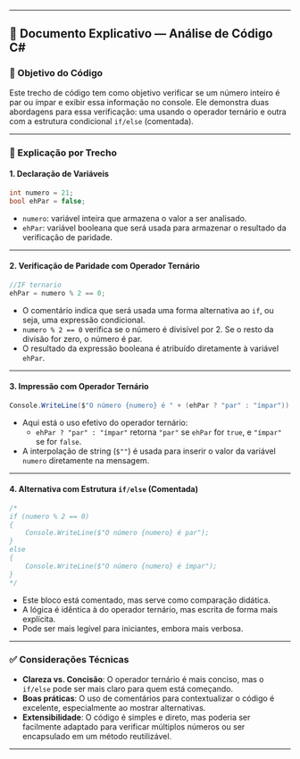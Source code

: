 
---

## 🧾 Documento Explicativo — Análise de Código C#

### 📌 Objetivo do Código
Este trecho de código tem como objetivo verificar se um número inteiro é par ou ímpar e exibir essa informação no console. Ele demonstra duas abordagens para essa verificação: uma usando o operador ternário e outra com a estrutura condicional `if/else` (comentada).

---

### 🧠 Explicação por Trecho

#### 1. Declaração de Variáveis
```csharp
int numero = 21;
bool ehPar = false;
```
- `numero`: variável inteira que armazena o valor a ser analisado.
- `ehPar`: variável booleana que será usada para armazenar o resultado da verificação de paridade.

---

#### 2. Verificação de Paridade com Operador Ternário
```csharp
//IF ternario
ehPar = numero % 2 == 0;
```
- O comentário indica que será usada uma forma alternativa ao `if`, ou seja, uma expressão condicional.
- `numero % 2 == 0` verifica se o número é divisível por 2. Se o resto da divisão for zero, o número é par.
- O resultado da expressão booleana é atribuído diretamente à variável `ehPar`.

---

#### 3. Impressão com Operador Ternário
```csharp
Console.WriteLine($"O número {numero} é " + (ehPar ? "par" : "ímpar"));
```
- Aqui está o uso efetivo do operador ternário:
  - `ehPar ? "par" : "ímpar"` retorna `"par"` se `ehPar` for `true`, e `"ímpar"` se for `false`.
- A interpolação de string (`$""`) é usada para inserir o valor da variável `numero` diretamente na mensagem.

---

#### 4. Alternativa com Estrutura `if/else` (Comentada)
```csharp
/*
if (numero % 2 == 0)
{
    Console.WriteLine($"O número {numero} é par");
}
else
{
    Console.WriteLine($"O número {numero} é ímpar");
}
*/
```
- Este bloco está comentado, mas serve como comparação didática.
- A lógica é idêntica à do operador ternário, mas escrita de forma mais explícita.
- Pode ser mais legível para iniciantes, embora mais verbosa.

---

### ✅ Considerações Técnicas

- **Clareza vs. Concisão**: O operador ternário é mais conciso, mas o `if/else` pode ser mais claro para quem está começando.
- **Boas práticas**: O uso de comentários para contextualizar o código é excelente, especialmente ao mostrar alternativas.
- **Extensibilidade**: O código é simples e direto, mas poderia ser facilmente adaptado para verificar múltiplos números ou ser encapsulado em um método reutilizável.

---
